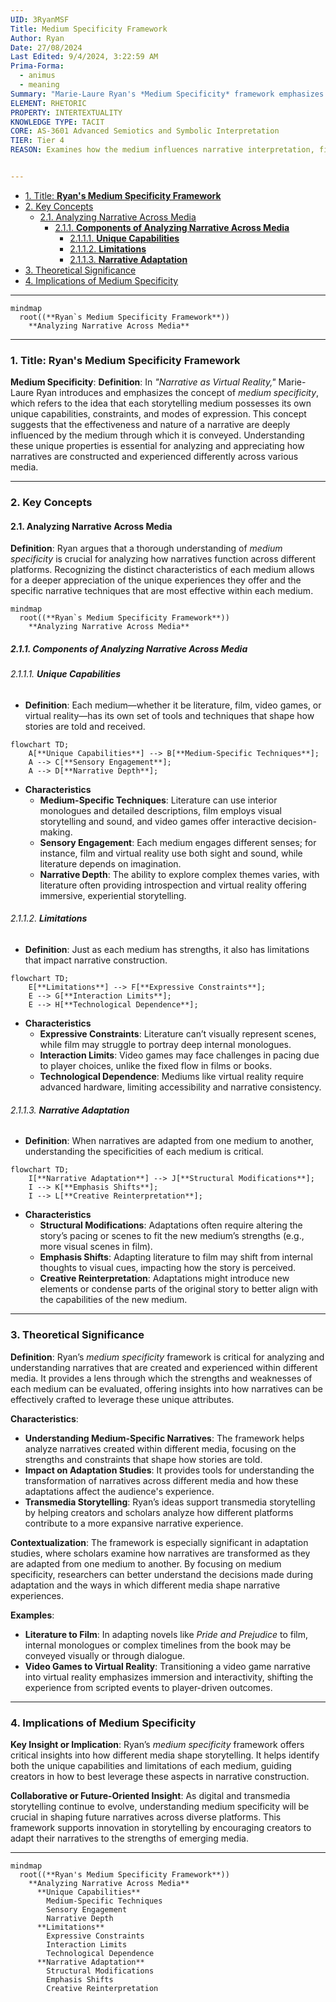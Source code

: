 ```yaml
---
UID: 3RyanMSF
Title: Medium Specificity Framework
Author: Ryan
Date: 27/08/2024
Last Edited: 9/4/2024, 3:22:59 AM
Prima-Forma:
  - animus
  - meaning
Summary: "Marie-Laure Ryan's *Medium Specificity* framework emphasizes that each storytelling  medium has unique capabilities and constraints that shape how narratives are constructed  and experienced. This framework is key in analyzing narrative adaptations and  transmedia storytelling, highlighting how each mediums strengths and limitations  impact the storytelling process."
ELEMENT: RHETORIC
PROPERTY: INTERTEXTUALITY
KNOWLEDGE TYPE: TACIT
CORE: AS-3601 Advanced Semiotics and Symbolic Interpretation
TIER: Tier 4
REASON: Examines how the medium influences narrative interpretation, fitting into advanced semiotics.


---
```


- [1. Title: **Ryan's Medium Specificity Framework**](#1-title-ryans-medium-specificity-framework)
- [2. Key Concepts](#2-key-concepts)
  - [2.1. Analyzing Narrative Across Media](#21-analyzing-narrative-across-media)
    - [2.1.1. **Components of Analyzing Narrative Across Media**](#211-components-of-analyzing-narrative-across-media)
      - [2.1.1.1. **Unique Capabilities**](#2111-unique-capabilities)
      - [2.1.1.2. **Limitations**](#2112-limitations)
      - [2.1.1.3. **Narrative Adaptation**](#2113-narrative-adaptation)
- [3. Theoretical Significance](#3-theoretical-significance)
- [4. Implications of Medium Specificity](#4-implications-of-medium-specificity)

---

```mermaid
mindmap
  root((**Ryan`s Medium Specificity Framework**))
    **Analyzing Narrative Across Media**
```

---

### 1. Title: **Ryan's Medium Specificity Framework**

**Medium Specificity**:
**Definition**: In _"Narrative as Virtual Reality,"_ Marie-Laure Ryan introduces and emphasizes the concept of _medium specificity_, which refers to the idea that each storytelling medium possesses its own unique capabilities, constraints, and modes of expression. This concept suggests that the effectiveness and nature of a narrative are deeply influenced by the medium through which it is conveyed. Understanding these unique properties is essential for analyzing and appreciating how narratives are constructed and experienced differently across various media.

---

### 2. Key Concepts

#### 2.1. Analyzing Narrative Across Media

**Definition**:
Ryan argues that a thorough understanding of _medium specificity_ is crucial for analyzing how narratives function across different platforms. Recognizing the distinct characteristics of each medium allows for a deeper appreciation of the unique experiences they offer and the specific narrative techniques that are most effective within each medium.

```mermaid
mindmap
  root((**Ryan`s Medium Specificity Framework**))
    **Analyzing Narrative Across Media**
```

##### 2.1.1. **Components of Analyzing Narrative Across Media**

###### 2.1.1.1. **Unique Capabilities**

- **Definition**: Each medium—whether it be literature, film, video games, or virtual reality—has its own set of tools and techniques that shape how stories are told and received.

```mermaid
flowchart TD;
    A[**Unique Capabilities**] --> B[**Medium-Specific Techniques**];
    A --> C[**Sensory Engagement**];
    A --> D[**Narrative Depth**];
```

- **Characteristics**
  - **Medium-Specific Techniques**: Literature can use interior monologues and detailed descriptions, film employs visual storytelling and sound, and video games offer interactive decision-making.
  - **Sensory Engagement**: Each medium engages different senses; for instance, film and virtual reality use both sight and sound, while literature depends on imagination.
  - **Narrative Depth**: The ability to explore complex themes varies, with literature often providing introspection and virtual reality offering immersive, experiential storytelling.

###### 2.1.1.2. **Limitations**

- **Definition**: Just as each medium has strengths, it also has limitations that impact narrative construction.

```mermaid
flowchart TD;
    E[**Limitations**] --> F[**Expressive Constraints**];
    E --> G[**Interaction Limits**];
    E --> H[**Technological Dependence**];
```

- **Characteristics**
  - **Expressive Constraints**: Literature can’t visually represent scenes, while film may struggle to portray deep internal monologues.
  - **Interaction Limits**: Video games may face challenges in pacing due to player choices, unlike the fixed flow in films or books.
  - **Technological Dependence**: Mediums like virtual reality require advanced hardware, limiting accessibility and narrative consistency.

###### 2.1.1.3. **Narrative Adaptation**

- **Definition**: When narratives are adapted from one medium to another, understanding the specificities of each medium is critical.

```mermaid
flowchart TD;
    I[**Narrative Adaptation**] --> J[**Structural Modifications**];
    I --> K[**Emphasis Shifts**];
    I --> L[**Creative Reinterpretation**];
```

- **Characteristics**
  - **Structural Modifications**: Adaptations often require altering the story’s pacing or scenes to fit the new medium’s strengths (e.g., more visual scenes in film).
  - **Emphasis Shifts**: Adapting literature to film may shift from internal thoughts to visual cues, impacting how the story is perceived.
  - **Creative Reinterpretation**: Adaptations might introduce new elements or condense parts of the original story to better align with the capabilities of the new medium.

---

### 3. Theoretical Significance

**Definition**:
Ryan’s _medium specificity_ framework is critical for analyzing and understanding narratives that are created and experienced within different media. It provides a lens through which the strengths and weaknesses of each medium can be evaluated, offering insights into how narratives can be effectively crafted to leverage these unique attributes.

**Characteristics**:

- **Understanding Medium-Specific Narratives**: The framework helps analyze narratives created within different media, focusing on the strengths and constraints that shape how stories are told.
- **Impact on Adaptation Studies**: It provides tools for understanding the transformation of narratives across different media and how these adaptations affect the audience's experience.
- **Transmedia Storytelling**: Ryan’s ideas support transmedia storytelling by helping creators and scholars analyze how different platforms contribute to a more expansive narrative experience.

**Contextualization**:
The framework is especially significant in adaptation studies, where scholars examine how narratives are transformed as they are adapted from one medium to another. By focusing on medium specificity, researchers can better understand the decisions made during adaptation and the ways in which different media shape narrative experiences.

**Examples**:

- **Literature to Film**: In adapting novels like _Pride and Prejudice_ to film, internal monologues or complex timelines from the book may be conveyed visually or through dialogue.
- **Video Games to Virtual Reality**: Transitioning a video game narrative into virtual reality emphasizes immersion and interactivity, shifting the experience from scripted events to player-driven outcomes.

---

### 4. Implications of Medium Specificity

**Key Insight or Implication**:
Ryan’s _medium specificity_ framework offers critical insights into how different media shape storytelling. It helps identify both the unique capabilities and limitations of each medium, guiding creators in how to best leverage these aspects in narrative construction.

**Collaborative or Future-Oriented Insight**:
As digital and transmedia storytelling continue to evolve, understanding medium specificity will be crucial in shaping future narratives across diverse platforms. This framework supports innovation in storytelling by encouraging creators to adapt their narratives to the strengths of emerging media.

---

```mermaid
mindmap
  root((**Ryan's Medium Specificity Framework**))
    **Analyzing Narrative Across Media**
      **Unique Capabilities**
        Medium-Specific Techniques
        Sensory Engagement
        Narrative Depth
      **Limitations**
        Expressive Constraints
        Interaction Limits
        Technological Dependence
      **Narrative Adaptation**
        Structural Modifications
        Emphasis Shifts
        Creative Reinterpretation
```
